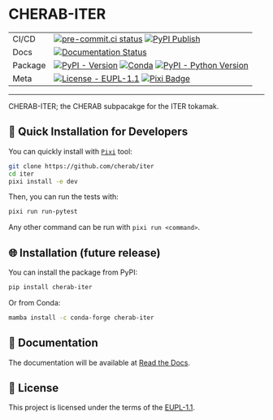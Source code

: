 # CHERAB-ITER

| | |
| ------- | ------- |
| CI/CD   | [![pre-commit.ci status][pre-commit-ci-badge]][pre-commit-ci] [![PyPI Publish][PyPI-publish-badge]][PyPi-publish]|
| Docs    | [![Documentation Status][Docs-badge]][Docs] |
| Package | [![PyPI - Version][PyPI-badge]][PyPI] [![Conda][Conda-badge]][Conda] [![PyPI - Python Version][Python-badge]][PyPI] |
| Meta    | [![License - EUPL-1.1][License-badge]][License] [![Pixi Badge][pixi-badge]][pixi-url] |

[pre-commit-ci-badge]: https://results.pre-commit.ci/badge/github/cherab/iter/main.svg
[pre-commit-ci]: https://results.pre-commit.ci/latest/github/cherab/iter/main
[PyPI-publish-badge]: https://img.shields.io/github/actions/workflow/status/cherab/iter/deploy-pypi.yml?style=flat-square&label=PyPI%20Publish&logo=github
[PyPI-publish]: https://github.com/cherab/iter/actions/workflows/deploy-pypi.yml
[Docs-badge]: https://readthedocs.org/projects/cherab-iter/badge/?version=latest&style=flat-square
[Docs]: https://cherab-iter.readthedocs.io/en/latest/?badge=latest
[PyPI-badge]: https://img.shields.io/pypi/v/cherab-iter?label=PyPI&logo=pypi&logoColor=gold&style=flat-square
[PyPI]: https://pypi.org/project/cherab-iter/
[Conda-badge]: https://img.shields.io/conda/vn/conda-forge/cherab-iter?logo=conda-forge&style=flat-square
[Conda]: https://prefix.dev/channels/conda-forge/packages/cherab-iter
[Python-badge]: https://img.shields.io/pypi/pyversions/cherab-iter?logo=Python&logoColor=gold&style=flat-square
<!-- [DOI-badge]: https://zenodo.org/badge/DOI/ -->
<!-- [DOI]: https://doi.org/ -->
[License-badge]: https://img.shields.io/badge/license-EUPL_1.1%20-blue?style=flat-square
[License]: https://opensource.org/licenses/EUPL-1.1
[pixi-badge]:https://img.shields.io/endpoint?url=https://raw.githubusercontent.com/prefix-dev/pixi/main/assets/badge/v0.json&style=flat-square
[pixi-url]: https://pixi.sh

----

CHERAB-ITER; the CHERAB subpacakge for the ITER tokamak.

## 🔧 Quick Installation for Developers

You can quickly install with [`Pixi`][pixi-url] tool:
```bash
git clone https://github.com/cherab/iter
cd iter
pixi install -e dev
```
Then, you can run the tests with:
```bash
pixi run run-pytest
```
Any other command can be run with `pixi run <command>`.

## 🌐 Installation (future release)

You can install the package from PyPI:
```bash
pip install cherab-iter
```

Or from Conda:
```bash
mamba install -c conda-forge cherab-iter
```

## 📝 Documentation

The documentation will be available at [Read the Docs][Docs].

## 📄 License

This project is licensed under the terms of the [EUPL-1.1][License].
